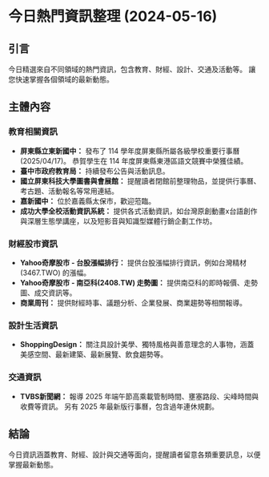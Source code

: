 # 今日熱門資訊整理 (2024-05-16)

## 引言

今日精選來自不同領域的熱門資訊，包含教育、財經、設計、交通及活動等。 讓您快速掌握各個領域的最新動態。

## 主體內容

### 教育相關資訊

*   **屏東縣立東新國中：** 發布了 114 學年度屏東縣所屬各級學校重要行事曆 (2025/04/17)。 恭賀學生在 114 年度屏東縣東港區語文競賽中榮獲佳績。
*   **臺中市政府教育局：** 持續發布公告與活動訊息。
*   **國立屏東科技大學圖書與會展館：** 提醒讀者閉館前整理物品，並提供行事曆、考古題、活動報名等常用連結。
*   **嘉新國中：** 位於嘉義縣太保市，歡迎蒞臨。
*   **成功大學全校活動資訊系統：** 提供各式活動資訊，如台灣原創動畫x台語創作與深層生態學講座，以及短影音與知識型媒體行銷企劃工作坊。

### 財經股市資訊

*   **Yahoo奇摩股市 - 台股漲幅排行：** 提供台股漲幅排行資訊，例如台灣精材 (3467.TWO) 的漲幅。
*   **Yahoo奇摩股市 - 南亞科(2408.TW) 走勢圖：** 提供南亞科的即時報價、走勢圖、成交資訊等。
*   **商業周刊：** 提供財經時事、議題分析、企業發展、商業趨勢等相關報導。

### 設計生活資訊

*   **ShoppingDesign：** 關注具設計美學、獨特風格與善意理念的人事物，涵蓋美感空間、最新建築、最新展覽、飲食趨勢等。

### 交通資訊

*   **TVBS新聞網：** 報導 2025 年端午節高乘載管制時間、壅塞路段、尖峰時間與收費等資訊。 另有 2025 年最新版行事曆，包含過年連休規劃。

## 結論

今日資訊涵蓋教育、財經、設計與交通等面向，提醒讀者留意各類重要訊息，以便掌握最新動態。
